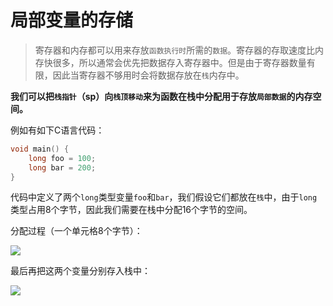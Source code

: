 # 局部变量的存储

> 寄存器和内存都可以用来存放`函数执行时`所需的`数据`。寄存器的存取速度比内存快很多，所以通常会优先把数据存入寄存器中。但是由于寄存器数量有限，因此当寄存器不够用时会将数据存放在`栈`内存中。

**我们可以把`栈指针`（sp）向`栈顶移动`来为函数在栈中分配用于存放`局部数据`的内存空间。**

例如有如下C语言代码：

```c
void main() {
    long foo = 100;
    long bar = 200;
}
```

代码中定义了两个`long`类型变量`foo`和`bar`，我们假设它们都放在`栈`中，由于`long`类型占用8个字节，因此我们需要在栈中分配16个字节的空间。

分配过程（一个单元格8个字节）：

![](https://image.coder.cat/stack13.png)



最后再把这两个变量分别存入栈中：

![](https://image.coder.cat/stack14.png)